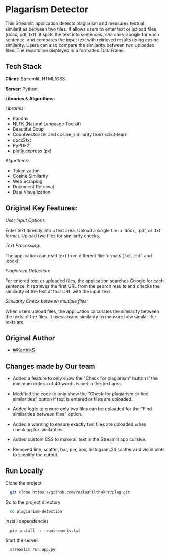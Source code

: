 # Plagarism Detector

This Streamlit application detects plagiarism and measures textual similarities between two files. It allows users to enter text or upload files (docx, pdf, txt). It splits the text into sentences, searches Google for each sentence, and compares the input text with retrieved results using cosine similarity. Users can also compare the similarity between two uploaded files. The results are displayed in a formatted DataFrame.


## Tech Stack

**Client:** Streamlit, HTML/CSS.

**Server:** Python

**Libraries & Algorithms:** 

*Libraries:*
- Pandas
- NLTK (Natural Language Toolkit)
- Beautiful Soup
- CountVectorizer and cosine_similarity from scikit-learn
- docx2txt
- PyPDF2
- plotly.express (px)
  
*Algorithms:*
- Tokenization
- Cosine Similarity
- Web Scraping
- Document Retrieval
- Data Visualization


## Original Key Features:

*User Input Options:*

Enter text directly into a text area.
Upload a single file in .docx, .pdf, or .txt format.
Upload two files for similarity checks.

*Text Processing:*

The application can read text from different file formats (.txt, .pdf, and .docx).

*Plagiarism Detection:*

For entered text or uploaded files, the application searches Google for each sentence.
It retrieves the first URL from the search results and checks the similarity of the text at that URL with the input text.

*Similarity Check between multiple files:*

When users upload files, the application calculates the similarity between the texts of the files.
It uses cosine similarity to measure how similar the texts are.


## Original Author
- [@KarthikS](https://www.github.com/Karthik-02)

## Changes made by Our team

- Added a feature to only show the "Check for plagiarism" button if the minimum criteria of 40 words is met in the text area.

- Modified the code to only show the "Check for plagiarism or find similarities" button if text is entered or files are uploaded.

- Added logic to ensure only two files can be uploaded for the "Find similarities between files" option.

- Added a warning to ensure exactly two files are uploaded when checking for similarities.

- Added custom CSS to make all text in the Streamlit app cursive.

- Removed line, scatter, bar, pie, box, histogram,3d scatter and violin plots to simplify the output.


## Run Locally

Clone the project

```bash
  git clone https://github.com/realsahilthakur/plag.git
```

Go to the project directory

```bash
  cd plagiarism-detection
```

Install dependencies

```bash
  pip install -r requirements.txt
```

Start the server

```bash
  streamlit run app.py
```

